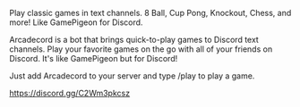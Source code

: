 Play classic games in text channels. 8 Ball, Cup Pong, Knockout, Chess, and more! Like GamePigeon for Discord.

Arcadecord is a bot that brings quick-to-play games to Discord text channels. Play your favorite games on the go with all of your friends on Discord. It's like GamePigeon but for Discord!

Just add Arcadecord to your server and type /play to play a game.

https://discord.gg/C2Wm3pkcsz
